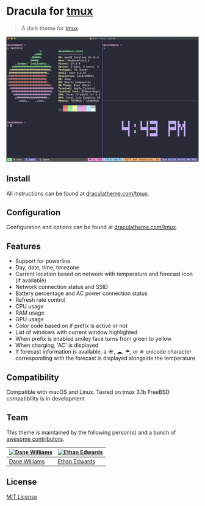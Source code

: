 # Dracula for [tmux](https://github.com/tmux/tmux/wiki)

> A dark theme for [tmux](https://github.com/tmux/tmux/wiki)

![Screenshot](./screenshot.png)

## Install

All instructions can be found at [draculatheme.com/tmux](https://draculatheme.com/tmux).

## Configuration

Configuration and options can be found at [draculatheme.com/tmux](https://draculatheme.com/tmux).

## Features

* Support for powerline
* Day, date, time, timezone
* Current location based on network with temperature and forecast icon (if available)
* Network connection status and SSID
* Battery percentage and AC power connection status
* Refresh rate control
* CPU usage
* RAM usage
* GPU usage
* Color code based on if prefix is active or not
* List of windows with current window highlighted
* When prefix is enabled smiley face turns from green to yellow
* When charging, 'AC' is displayed
* If forecast information is available, a ☀, ☁, ☂, or ❄ unicode character corresponding with the forecast is displayed alongside the temperature

## Compatibility

Compatible with macOS and Linux. Tested on tmux 3.1b
FreeBSD compatibility is in development

## Team

This theme is maintained by the following person(s) and a bunch of [awesome contributors](https://github.com/dracula/tmux/graphs/contributors).

[![Dane Williams](https://avatars3.githubusercontent.com/u/22798229?v=4&s=70)](https://github.com/danerwilliams) | [![Ethan Edwards](https://avatars1.githubusercontent.com/u/60861925?s=70&v=4)](https://github.com/ethancedwards8) |
--- | --- | 
[Dane Williams](https://github.com/danerwilliams) | [Ethan Edwards](https://github.com/ethancedwards8) | 

## License

[MIT License](./LICENSE)
